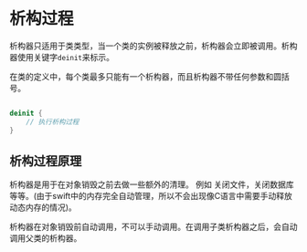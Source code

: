 # 析构过程

析构器只适用于类类型，当一个类的实例被释放之前，析构器会立即被调用。析构器使用关键字`deinit`来标示。

在类的定义中，每个类最多只能有一个析构器，而且析构器不带任何参数和圆括号。

```swift

deinit {
    // 执行析构过程
}

```

## 析构过程原理

析构器是用于在对象销毁之前去做一些额外的清理。 例如 关闭文件，关闭数据库等等。(由于swift中的内存完全自动管理，所以不会出现像C语言中需要手动释放动态内存的情况)。


析构器在对象销毁前自动调用，不可以手动调用。在调用子类析构器之后，会自动调用父类的析构器。





